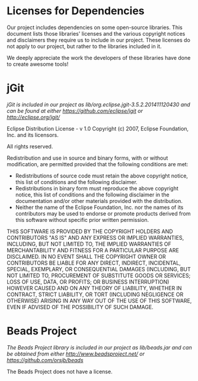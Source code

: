 Licenses for Dependencies
=========================

Our project includes dependencies on some open-source libraries. This document lists those libraries' licenses and the various copyright notices and disclaimers they require us to include in our project. These licenses do not apply to our project, but rather to the libraries included in it.

We deeply appreciate the work the developers of these libraries have done to create awesome tools!

jGit
===
*jGit is included in our project as lib/org.eclipse.jgit-3.5.2.201411120430 and can be found at either https://github.com/eclipse/jgit or http://eclipse.org/jgit/*

Eclipse Distribution License - v 1.0
Copyright (c) 2007, Eclipse Foundation, Inc. and its licensors.

All rights reserved.

Redistribution and use in source and binary forms, with or without modification, are permitted provided that the following conditions are met:

 - Redistributions of source code must retain the above copyright notice, this list of conditions and the following disclaimer.
 - Redistributions in binary form must reproduce the above copyright notice, this list of conditions and the following disclaimer in the documentation and/or other materials provided with the distribution.
 - Neither the name of the Eclipse Foundation, Inc. nor the names of its contributors may be used to endorse or promote products derived from this software without specific prior written permission.

THIS SOFTWARE IS PROVIDED BY THE COPYRIGHT HOLDERS AND CONTRIBUTORS "AS IS" AND ANY EXPRESS OR IMPLIED WARRANTIES, INCLUDING, BUT NOT LIMITED TO, THE IMPLIED WARRANTIES OF MERCHANTABILITY AND FITNESS FOR A PARTICULAR PURPOSE ARE DISCLAIMED. IN NO EVENT SHALL THE COPYRIGHT OWNER OR CONTRIBUTORS BE LIABLE FOR ANY DIRECT, INDIRECT, INCIDENTAL, SPECIAL, EXEMPLARY, OR CONSEQUENTIAL DAMAGES (INCLUDING, BUT NOT LIMITED TO, PROCUREMENT OF SUBSTITUTE GOODS OR SERVICES; LOSS OF USE, DATA, OR PROFITS; OR BUSINESS INTERRUPTION) HOWEVER CAUSED AND ON ANY THEORY OF LIABILITY, WHETHER IN CONTRACT, STRICT LIABILITY, OR TORT (INCLUDING NEGLIGENCE OR OTHERWISE) ARISING IN ANY WAY OUT OF THE USE OF THIS SOFTWARE, EVEN IF ADVISED OF THE POSSIBILITY OF SUCH DAMAGE.

Beads Project
=============
*The Beads Project library is included in our project as lib/beads.jar and can be obtained from either http://www.beadsproject.net/ or https://github.com/orsjb/beads*

The Beads Project does not have a license.
